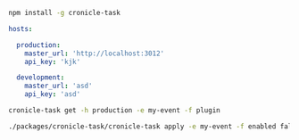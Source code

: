 

```sh
npm install -g cronicle-task
```

```yaml
hosts:

  production:
    master_url: 'http://localhost:3012'
    api_key: 'kjk'

  development:
    master_url: 'asd'
    api_key: 'asd'
```


```sh
cronicle-task get -h production -e my-event -f plugin
```


```sh
./packages/cronicle-task/cronicle-task apply -e my-event -f enabled false
```






